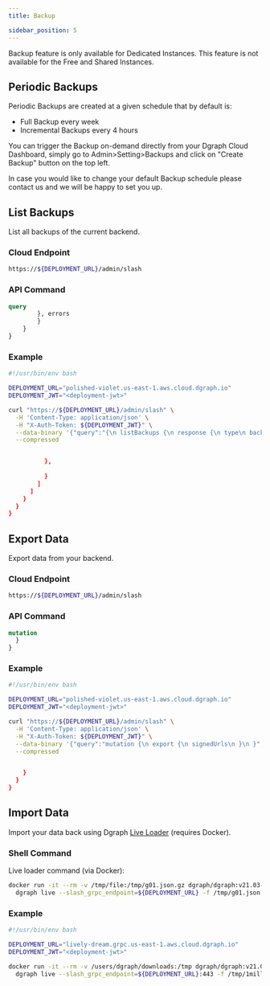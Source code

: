 ```yaml
---
title: Backup

sidebar_position: 5
---
```



Backup feature is only available for Dedicated Instances. This feature is not available for the Free and Shared Instances.


## Periodic Backups

Periodic Backups are created at a given schedule that by default is:
- Full Backup every week
- Incremental Backups every 4 hours

You can trigger the Backup on-demand directly from your Dgraph Cloud Dashboard, simply go to Admin>Setting>Backups and click on "Create Backup" button on the top left.

In case you would like to change your default Backup schedule please contact us and we will be happy to set you up.

## List Backups

List all backups of the current backend.

### Cloud Endpoint

```bash
https://${DEPLOYMENT_URL}/admin/slash
```

### API Command

```graphql
query 
        }, errors 
        }
    }
}
```

### Example

 
```bash
#!/usr/bin/env bash

DEPLOYMENT_URL="polished-violet.us-east-1.aws.cloud.dgraph.io"
DEPLOYMENT_JWT="<deployment-jwt>"

curl "https://${DEPLOYMENT_URL}/admin/slash" \
  -H 'Content-Type: application/json' \
  -H "X-Auth-Token: ${DEPLOYMENT_JWT}" \
  --data-binary '{"query":"{\n listBackups {\n response {\n type\n backupNum\n folder\n timestamp\n }, errors {\n message\n }\n} \n}","variables":{}}' \
  --compressed
```



```json

          },
          
          }
        ]
      ]
    }
  }
}
```
 

## Export Data

Export data from your backend.

### Cloud Endpoint

```bash
https://${DEPLOYMENT_URL}/admin/slash
```

### API Command

```graphql
mutation 
  }
}
```

### Example

 
```bash
#!/usr/bin/env bash

DEPLOYMENT_URL="polished-violet.us-east-1.aws.cloud.dgraph.io"
DEPLOYMENT_JWT="<deployment-jwt>"

curl "https://${DEPLOYMENT_URL}/admin/slash" \
  -H 'Content-Type: application/json' \
  -H "X-Auth-Token: ${DEPLOYMENT_JWT}" \
  --data-binary '{"query":"mutation {\n export {\n signedUrls\n }\n }","variables":{}}' \
  --compressed
```



```json

    }
  }
}
```
 

## Import Data

Import your data back using Dgraph [Live Loader](/docs/cloud/admin/import-export.md#importing-data-with-live-loader) (requires Docker).

### Shell Command

Live loader command (via Docker):

```sh
docker run -it --rm -v /tmp/file:/tmp/g01.json.gz dgraph/dgraph:v21.03-slash \
  dgraph live --slash_grpc_endpoint=${DEPLOYMENT_URL} -f /tmp/g01.json.gz -t ${DEPLOYMENT_JWT}
```

### Example

 
```bash
#!/usr/bin/env bash

DEPLOYMENT_URL="lively-dream.grpc.us-east-1.aws.cloud.dgraph.io"
DEPLOYMENT_JWT="<deployment-jwt>"

docker run -it --rm -v /users/dgraph/downloads:/tmp dgraph/dgraph:v21.03-slash \
  dgraph live --slash_grpc_endpoint=${DEPLOYMENT_URL}:443 -f /tmp/1million.rdf.gz -t ${DEPLOYMENT_JWT}
```



```json
```
 
